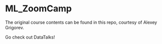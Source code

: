 # ML_ZoomCamp
The original course contents can be found in this repo, courtesy of Alexey Grigorev.

Go check out DataTalks!
